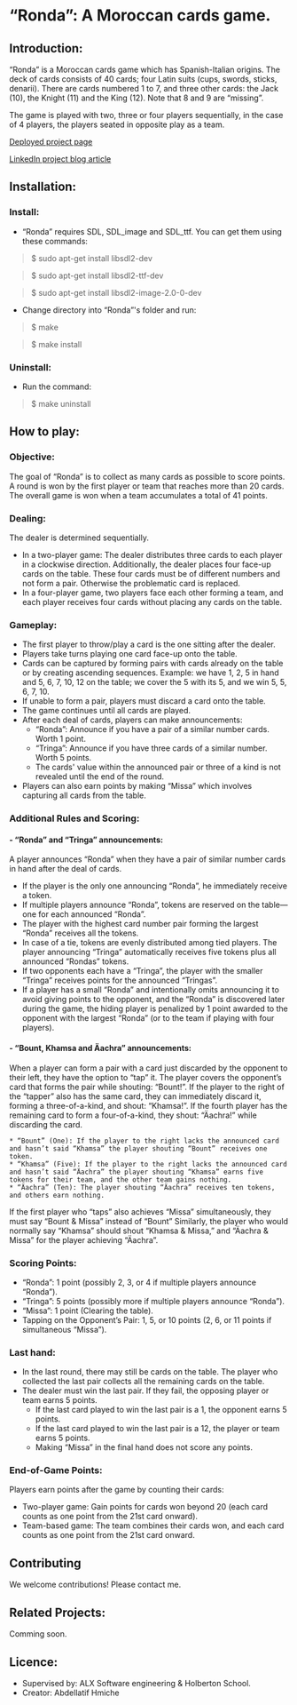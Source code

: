 # “Ronda”: A Moroccan cards game.

## Introduction:
“Ronda” is a Moroccan cards game which has Spanish-Italian origins. The deck of cards consists of 40 cards; four Latin suits (cups, swords, sticks, denarii). There are cards numbered 1 to 7, and three other cards: the Jack (10), the Knight (11) and the King (12). Note that 8 and 9 are “missing”.

The game is played with two, three or four players sequentially, in the case of 4 players, the players seated in opposite play as a team.

[Deployed project page](https://callmevbdu.github.io/Ronda-moroccan_game/)

[LinkedIn project blog article](https://www.linkedin.com/posts/abdellatif-hmiche-3227291b7_introduction-my-project-called-ronda-activity-7196247424141524992-YJyW)

## Installation:
### Install:
- “Ronda” requires SDL, SDL_image and SDL_ttf. You can get them using these commands:
> $ sudo apt-get install libsdl2-dev

> $ sudo apt-get install libsdl2-ttf-dev

> $ sudo apt-get install libsdl2-image-2.0-0-dev

- Change directory into “Ronda”'s folder and run:
> $ make

> $ make install

### Uninstall:
- Run the command:
> $ make uninstall

## How to play:

### Objective:
The goal of “Ronda” is to collect as many cards as possible to score points. A round is won by the first player or team that reaches more than 20 cards. The overall game is won when a team accumulates a total of 41 points.

### Dealing:
The dealer is determined sequentially.
- In a two-player game:
	The dealer distributes three cards to each player in a clockwise direction.
	Additionally, the dealer places four face-up cards on the table. These four cards must be of different numbers and not form a pair. Otherwise the problematic card is replaced.
- In a four-player game, two players face each other forming a team, and each player receives four cards without placing any cards on the table.

### Gameplay:
- The first player to throw/play a card is the one sitting after the dealer.
- Players take turns playing one card face-up onto the table.
- Cards can be captured by forming pairs with cards already on the table or by creating ascending sequences.
	Example: we have 1, 2, 5 in hand and 5, 6, 7, 10, 12 on the table; we cover the 5 with its 5, and we win 5, 5, 6, 7, 10.
- If unable to form a pair, players must discard a card onto the table.
- The game continues until all cards are played.
- After each deal of cards, players can make announcements:
	* “Ronda”: Announce if you have a pair of a similar number cards. Worth 1 point.
	* “Tringa”: Announce if you have three cards of a similar number. Worth 5 points.
	* The cards' value within the announced pair or three of a kind is not revealed until the end of the round.
- Players can also earn points by making “Missa” which involves capturing all cards from the table.

### Additional Rules and Scoring:

#### - “Ronda” and “Tringa” announcements:
A player announces “Ronda” when they have a pair of similar number cards in hand after the deal of cards.
* If the player is the only one announcing “Ronda”, he immediately receive a token.
* If multiple players announce “Ronda”, tokens are reserved on the table—one for each announced “Ronda”.
* The player with the highest card number pair forming the largest “Ronda” receives all the tokens.
* In case of a tie, tokens are evenly distributed among tied players.
The player announcing “Tringa” automatically receives five tokens plus all announced “Rondas” tokens.
* If two opponents each have a “Tringa”, the player with the smaller “Tringa” receives points for the announced “Tringas”.
* If a player has a small “Ronda” and intentionally omits announcing it to avoid giving points to the opponent, and the “Ronda” is discovered later during the game, the hiding player is penalized by 1 point awarded to the opponent with the largest “Ronda” (or to the team if playing with four players).

#### - “Bount, Khamsa and Äachra” announcements:
When a player can form a pair with a card just discarded by the opponent to their left, they have the option to “tap” it.
The player covers the opponent’s card that forms the pair while shouting: “Bount!”.
If the player to the right of the “tapper” also has the same card, they can immediately discard it, forming a three-of-a-kind, and shout: “Khamsa!”.
If the fourth player has the remaining card to form a four-of-a-kind, they shout: “Äachra!” while discarding the card.

	* “Bount” (One): If the player to the right lacks the announced card and hasn’t said “Khamsa” the player shouting “Bount” receives one token.
	* “Khamsa” (Five): If the player to the right lacks the announced card and hasn’t said “Äachra” the player shouting “Khamsa” earns five tokens for their team, and the other team gains nothing.
	* “Äachra” (Ten): The player shouting “Äachra” receives ten tokens, and others earn nothing.

If the first player who “taps” also achieves “Missa” simultaneously, they must say “Bount & Missa” instead of “Bount”
Similarly, the player who would normally say “Khamsa” should shout “Khamsa & Missa,” and “Äachra & Missa” for the player achieving “Äachra”.

### Scoring Points:
* “Ronda”: 1 point (possibly 2, 3, or 4 if multiple players announce “Ronda”).
* “Tringa”: 5 points (possibly more if multiple players announce “Ronda”). 
* “Missa”: 1 point (Clearing the table).
* Tapping on the Opponent’s Pair: 1, 5, or 10 points (2, 6, or 11 points if simultaneous “Missa”).

### Last hand:
- In the last round, there may still be cards on the table. The player who collected the last pair collects all the remaining cards on the table.
-  The dealer must win the last pair. If they fail, the opposing player or team earns 5 points.
	* If the last card played to win the last pair is a 1, the opponent earns 5 points.
	* If the last card played to win the last pair is a 12, the player or team earns 5 points.
	* Making “Missa” in the final hand does not score any points.

### End-of-Game Points:
Players earn points after the game by counting their cards:
- Two-player game: Gain points for cards won beyond 20 (each card counts as one point from the 21st card onward).
- Team-based game: The team combines their cards won, and each card counts as one point from the 21st card onward.

## Contributing
We welcome contributions! Please contact me.

## Related Projects:
Comming soon.

## Licence:
- Supervised by: ALX Software engineering & Holberton School.
- Creator: Abdellatif Hmiche
